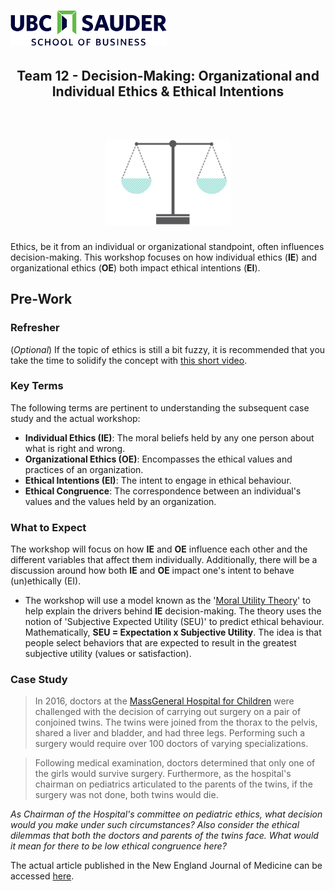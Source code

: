 <h1 align="left">
<img float="center" src="/images/img/Sauder.png" width=250 />
<h2 align="center"> Team 12 - Decision-Making: Organizational and Individual Ethics & Ethical Intentions
<br> </br>
</h2>
</h1>

<h1 align="center">
<img float="center" src="/images/img/Ethics.png" width=200 />
</h1>

Ethics, be it from an individual or organizational standpoint, often influences decision-making. This workshop focuses on how individual ethics (**IE**) and organizational ethics (**OE**) both impact ethical intentions (**EI**).

## Pre-Work

### Refresher

(*Optional*)
If the topic of ethics is still a bit fuzzy, it is recommended that you take the time to solidify the concept with [this short video](https://www.youtube.com/watch?v=uvmz5E75ZIA).

### Key Terms

The following terms are pertinent to understanding the subsequent case study and the actual workshop:

* **Individual Ethics (IE)**: The moral beliefs held by any one person about what is right and wrong.
* **Organizational Ethics (OE)**: Encompasses the ethical values and practices of an organization.
* **Ethical Intentions (EI)**: The intent to engage in ethical behaviour.
* **Ethical Congruence**: The correspondence between an individual's values and the values held by an organization.

### What to Expect

The workshop will focus on how **IE** and **OE** influence each other and the different variables that affect them individually. Additionally, there will be a discussion around how both **IE** and **OE** impact one's intent to behave (un)ethically (EI).

* The workshop will use a model known as the '[Moral Utility Theory](/articles/hirsh2018.pdf)' to help explain the drivers behind **IE** decision-making. The theory uses the notion of 'Subjective Expected Utility (SEU)' to predict ethical behaviour. Mathematically, **SEU = Expectation x Subjective Utility**. The idea is that people select behaviors that are expected to result in the greatest subjective utility (values or satisfaction).


### Case Study

> In 2016, doctors at the [MassGeneral Hospital for Children](https://www.massgeneral.org/children/)  were challenged with the decision of carrying out surgery on a pair of conjoined twins. The twins were joined from the thorax to the pelvis, shared a liver and bladder, and had three legs. Performing such a surgery would require over 100 doctors of varying specializations.

> Following medical examination, doctors determined that only one of the girls would survive surgery. Furthermore, as the hospital's chairman on pediatrics articulated to the parents of the twins, if the surgery was not done, both twins would die.


*As Chairman of the Hospital's committee on pediatric ethics, what decision would you make under such circumstances? Also consider the ethical dilemmas that both the doctors and parents of the twins face. What would it mean for there to be low ethical congruence here?*

The actual article published in the New England Journal of Medicine can be accessed [here](https://www.nejm.org/doi/full/10.1056/NEJMcpc1706105).
